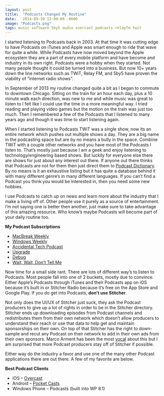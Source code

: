 ```yaml
---
layout: post
title:  "Podcasts Changed My Routine"
date:   2014-09-30 12:00:00 -0600
image: "Podcasts.png"
tags: music software 5by5 audio overcast podcasts relayfm twit
---
```

I started listening to Podcasts back in 2003. At that time it was cutting edge to have Podcasts on iTunes and Apple was smart enough to ride that wave for quite a while. While Podcasts have now moved beyond the Apple ecosystem they are a part of every mobile platform and have become and industry in its own right. Podcasts were a hobby when they started. Not many people thought it could be turned into a business. But now 10+ years down the line networks such as TWiT, Relay FM, and 5by5 have proven the viability of “internet radio shows”.

In September of 2013 my routine changed quite a bit as I began to commute to downtown Chicago. Sitting on the train for an hour each day, plus a 10 minute walk each direction, was new to me and while music was great to listen to I felt like I could use the time in a more meaningful way. I tried reading and playing video games but the motion on the train was just too much. Then I remembered a few of the Podcasts that I listened to many years ago and though it was time to start listening again.

<!--break-->

When I started listening to Podcasts TWiT was a single show, now its an entire network which pushes out multiple shows a day. They are a big name in the podcasting space but are by no means a bully in the space. Combine TWiT with a couple other networks and you have most of the Podcasts I listen to. That’s mostly just because I am a geek and enjoy listening to technology/engineering based shows. But luckily for everyone else there are shows for just about any interest out there. If anyone out there thinks that Podcasts are not for them then just direct them to [Podcast Dictionary](http://www.podcastdirectory.com/). By no means is it an exhaustive listing but it has quite a database behind it with many different genre’s in many different languages. If you can’t find a Podcast you think you would be interested in, then you need some new hobbies.

I use Podcasts to catch up on news and learn more about the industry that I make a living off of. Other people use it purely as a source of entertainment. I’m not saying one is better then another, just make sure to take advantage of this amazing resource. Who know’s maybe Podcasts will become part of your daily routine too.

**My Podcast Subscriptions**

* [MacBreak Weekly](http://twit.tv/mbw)
* [Windows Weekly](http://twit.tv/ww)
* [Accidental Tech Podcast](http://www.atp.fm/)
* [Upgrade](http://relay.fm/upgrade)
* [Debug](http://www.imore.com/debug)
* [Wait, Wait, Don’t Tell Me](http://www.npr.org/rss/podcast/podcast_detail.php?siteId=344098540)

Now time for a small side rant. There are lots of different way’s to listen to Podcasts. Most people fall into one of 2 buckets, mostly due to convince. Either Apple’s Podcasts through iTunes and their Podcasts app on iOS because it’s built in or Stitcher Radio because it’s free on the App Store and Google Play. If you do get into Podcasts, **don’t use Stitcher**.

Not only does the UI/UX of Stitcher just suck, they ask the Podcast producers to give up a lot of rights in order to be in the Stitcher directory. Stitcher ends up downloading episodes from Podcast channels and redistributes them from their own network which doesn’t allow producers to understand their reach or use that data to help get and maintain sponsorships on their own. On top of that Stitcher has the right to down-sample and recut any Podcast on their network to add in their own ads from their own sponsors. Marco Arment has been the most [vocal](https://twitter.com/marcoarment/status/333431351753728001) about this but I am surprised that more Podcast producers stay off of Stitcher if possible.

Either way do the industry a favor and use one of the many other Podcast applications there are out there. A few of my favorite are below.

**Best Podcast Clients**

* iOS – [Overcast](http://www.overcast.fm/)
* Android – [Pocket Casts](https://play.google.com/store/apps/details?id=au.com.shiftyjelly.pocketcasts)
* Windows Phone – Podcasts (built into WP 8.1)
